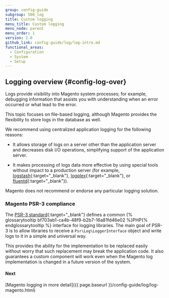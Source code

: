 ```yaml
---
group: config-guide
subgroup: 500_log
title: Custom logging
menu_title: Custom logging
menu_node: parent
menu_order: 1
version: 2.0
github_link: config-guide/log/log-intro.md
functional_areas:
  - Configuration
  - System
  - Setup
---
```


## Logging overview {#config-log-over}
Logs provide visibility into Magento system processes; for example, debugging information that assists you with understanding when an error occurred or what lead to the error.

This topic focuses on file-based logging, although Magento provides the flexibility to store logs in the database as well.

We recommend using centralized application logging for the following reasons:

*	It allows storage of logs on a server other than the application server and decreases disk I/O operations, simplifying support of the application server.

*	It makes processing of logs data more effective by using special tools without impact to a production server (for example, [logstash](https://www.elastic.co/products/logstash){:target="_blank"}, [logplex](https://devcenter.heroku.com/articles/logplex){:target="_blank"}, or [fluentd](http://www.fluentd.org){:target="_blank"}).

<div class="bs-callout bs-callout-info" id="info">
  <p>Magento does not recommend or endorse any particular logging solution.</p>
</div>

### Magento PSR-3 compliance
The [PSR-3 standard](https://zendframework.github.io/zend-log/psr3){:target="_blank"} defines a common {% glossarytooltip bf703ab1-ca4b-48f9-b2b7-16a81fd46e02 %}PHP{% endglossarytooltip %} interface for logging libraries. The main goal of PSR-3 is to allow libraries to receive a `Psr\Log\LoggerInterface` object and write logs to it in a simple and universal way.

This provides the ability for the implementation to be replaced easily without worry that such replacement may break the application code. It also guarantees a custom component will work even when the Magento log implementation is changed in a future version of the system.

#### Next
[Magento logging in more detail]({{ page.baseurl }}/config-guide/log/log-magento.html)
